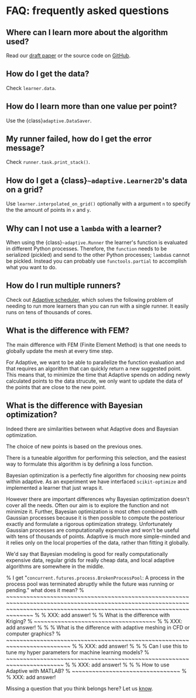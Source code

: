 # FAQ: frequently asked questions

## Where can I learn more about the algorithm used?

Read our [draft paper](https://gitlab.kwant-project.org/qt/adaptive-paper/builds/artifacts/master/file/paper.pdf?job=make) or the source code on [GitHub](https://github.com/python-adaptive/adaptive/).

## How do I get the data?

Check `learner.data`.

## How do I learn more than one value per point?

Use the {class}`adaptive.DataSaver`.

## My runner failed, how do I get the error message?

Check `runner.task.print_stack()`.

## How do I get a {class}`~adaptive.Learner2D`'s data on a grid?

Use `learner.interpolated_on_grid()` optionally with a argument `n` to specify the the amount of points in `x` and `y`.

## Why can I not use a `lambda` with a learner?

When using the {class}`~adaptive.Runner` the learner's function is evaluated in different Python processes.
Therefore, the `function` needs to be serialized (pickled) and send to the other Python processes; `lambda`s cannot be pickled.
Instead you can probably use `functools.partial` to accomplish what you want to do.

## How do I run multiple runners?

Check out [Adaptive scheduler](http://adaptive-scheduler.readthedocs.io), which solves the following problem of needing to run more learners than you can run with a single runner.
It easily runs on tens of thousands of cores.

## What is the difference with FEM?

The main difference with FEM (Finite Element Method) is that one needs to globally update the mesh at every time step.

For Adaptive, we want to be able to parallelize the function evaluation and that requires an algorithm that can quickly return a new suggested point.
This means that, to minimize the time that Adaptive spends on adding newly calculated points to the data strucute, we only want to update the data of the points that are close to the new point.

## What is the difference with Bayesian optimization?

Indeed there are similarities between what Adaptive does and Bayesian optimization.

The choice of new points is based on the previous ones.

There is a tuneable algorithm for performing this selection, and the easiest way to formulate this algorithm is by defining a loss function.

Bayesian optimization is a perfectly fine algorithm for choosing new points within adaptive. As an experiment we have interfaced `scikit-optimize` and implemented a learner that just wraps it.

However there are important differences why Bayesian optimization doesn't cover all the needs.
Often our aim is to explore the function and not minimize it.
Further, Bayesian optimization is most often combined with Gaussian processes because it is then possible to compute the posteriour exactly and formulate a rigorous optimization strategy.
Unfortunately Gaussian processes are computationally expensive and won't be useful with tens of thousands of points.
Adaptive is much more simple-minded and it relies only on the local properties of the data, rather than fitting it globally.

We'd say that Bayesian modeling is good for really computationally expensive data, regular grids for really cheap data, and local adaptive algorithms are somewhere in the middle.

% I get "``concurrent.futures.process.BrokenProcessPool``: A process in the process pool was terminated abruptly while the future was running or pending." what does it mean?
% ~~~~~~~~~~~~~~~~~~~~~~~~~~~~~~~~~~~~~~~~~~~~~~~~~~~~~~~~~~~~~~~~~~~~~~~~~~~~~~~~~~~~~~~~~~~~~~~~~~~~~~~~~~~~~~~~~~~~~~~~~~~~~~~~~~~~~~~~~~~~~~~~~~~~~~~~~~~~~~~~~~~~~~~~~~
%
% XXX: add answer!
%
% What is the difference with Kriging?
% ~~~~~~~~~~~~~~~~~~~~~~~~~~~~~~~~~~~~
%
% XXX: add answer!
%
%
% What is the difference with adaptive meshing in CFD or computer graphics?
% ~~~~~~~~~~~~~~~~~~~~~~~~~~~~~~~~~~~~~~~~~~~~~~~~~~~~~~~~~~~~~~~~~~~~~~~~~
%
% XXX: add answer!
%
%
% Can I use this to tune my hyper parameters for machine learning models?
% ~~~~~~~~~~~~~~~~~~~~~~~~~~~~~~~~~~~~~~~~~~~~~~~~~~~~~~~~~~~~~~~~~~~~~~~
%
% XXX: add answer!
%
%
% How to use Adaptive with MATLAB?
% ~~~~~~~~~~~~~~~~~~~~~~~~~~~~~~~~
%
% XXX: add answer!

Missing a question that you think belongs here? Let us [know](https://github.com/python-adaptive/adaptive/issues/new).
